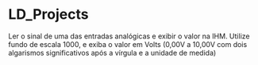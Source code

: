 # LD_Projects
Ler o sinal de uma das entradas analógicas e exibir o valor na IHM. Utilize fundo de escala 1000, e exiba o valor em Volts (0,00V a 10,00V com dois algarismos significativos após a vírgula e a unidade de medida)
